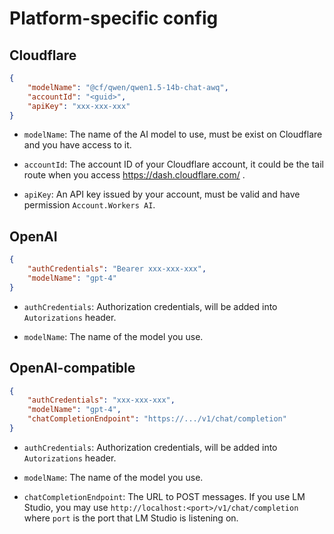 # Platform-specific config

## Cloudflare

```json
{
    "modelName": "@cf/qwen/qwen1.5-14b-chat-awq",
    "accountId": "<guid>",
    "apiKey": "xxx-xxx-xxx"
}
```

- `modelName`: The name of the AI model to use, must be exist on Cloudflare and you have access to it.

- `accountId`: The account ID of your Cloudflare account, it could be the tail route when you access https://dash.cloudflare.com/ .

- `apiKey`: An API key issued by your account, must be valid and have permission `Account.Workers AI`.

## OpenAI

```json
{
    "authCredentials": "Bearer xxx-xxx-xxx",
    "modelName": "gpt-4"
}
```

- `authCredentials`: Authorization credentials, will be added into `Autorizations` header.

- `modelName`: The name of the model you use.

## OpenAI-compatible

```json
{
    "authCredentials": "xxx-xxx-xxx",
    "modelName": "gpt-4",
    "chatCompletionEndpoint": "https://.../v1/chat/completion"
}
```

- `authCredentials`: Authorization credentials, will be added into `Autorizations` header.

- `modelName`: The name of the model you use.

- `chatCompletionEndpoint`: The URL to POST messages. If you use LM Studio, you may use `http://localhost:<port>/v1/chat/completion` where `port` is the port that LM Studio is listening on.
